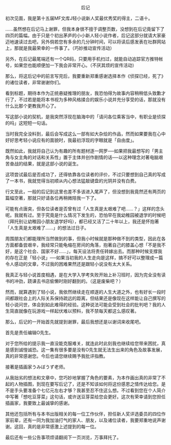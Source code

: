 <p align="center">后记</p>

初次见面，我是第十五届MF文库J轻小说新人奖最优秀奖的得主，二语十。

……虽然想在后记马上谢罪，但我本身很不擅于调整页数，没想到在后记竟留下了四页的篇幅。由于只是个初出茅庐的小小新人轻小说作者，后记这部分就请大家豪迈地速读过去吧，另外倘若您有多余的几分钟时间，可以将读后感发表在社群网站上，那就是我最荣幸的一件事了。（巧妙推动宣传活动）

另外，在后记最尾端还有一个QR码，只要用手机扫过，就能自动追踪官方推特帐号，如果您也能顺便加一下我会非常开心。（不厌其烦的宣传活动）

那么，将这后记中的前言写完后，我要重新郑重感谢选择本作《侦探已经，死了》的诸位读者，非常谢谢你们。

看到标题，期待本作为正统悬疑推理的朋友，我恐怕得为故事内容稍稍低头致歉才行了，不过若是能将本书视为多种风格揉合的娱乐小说并充分享受的话，那就没有什么比那个更教我开心了。

写这部小说的契机，是我突然浮现在脑海中的「请问各位乘客当中，有职业是侦探的吗」这短短一句话。

当时我完全没料到，最后会写成这么一部有如大杂烩的作品，然而如果要我在心中好好思考轻小说应有的面貌时，我最初浮现的字眼就是「自由度」。

既然如此，我就将自己认为有趣的所有题材逐一网罗──如果把我最想写的「男主角与女主角的对话和关系性」置于主体并创作剧情的话──以这种理念对著电脑艰苦奋战的结果，就是这部小说的诞生。

这项尝试最后是否成功了，还得依靠各位读者的评价，不过只要想到自己真的写成了一本书，我就觉得当初顺从内心想法猛敲键盘的光阴并没有白费。

行文至此，一般的后记到这里也差不多该进入尾声了，但没想到我竟然还有两页的篇幅空著，那就只好请各位再稍微陪我一下了。

可能有点唐突，但各位读者是否曾有过「人生真是太艰难了吧……？」这样的念头呢。我就有过。至于究竟是什么情况下发生的，恐怕早在我幼稚园被退学的时候吧（拜托别让幼稚园小朋友退学好吗），都已经又活了二十年以上，我还是怀抱著「人生真是太艰难了……」的想法过日子。

周围朋友们都能理所当然做到的事，但我小时候就是那种做不到的类型，因此在各方面都备尝艰辛，我经常只能龟缩在房间的角落，抱著自己的膝盖心想「不是我不好，是这个社会、国家不好……」，每天设法将责任转嫁出去。而那种时候支撑我的存在正是「轻小说」──如果当初我的人生走向是这样，搞不好可以整理成一篇令人感动的文章，不过我的困难果然还是跟轻小说没有太大关系。

我真正与轻小说首度相遇，是在大学入学考失败开始上补习班时，因为完全没有读书的冲劲，跷课去书店偷懒时刚好翻到的。（这是废柴吧？）

然而，就算遇到了轻小说，我依然继续走在顺遂的人生大道之外，也有好长一段时间都跟社会上的人际关系保持疏远的距离，但结果还是像现在这样能让自己撰写的轻小说问世，体会到如此难得的经验。这种说法可能会受到社会的批判吧？我的人生简直就像在玩游戏一样起伏难以预料，我不禁每天都这么感叹著。

那么，后记的一开始首先就提到谢罪，最后我想还是以谢词来收尾吧。

首先是责任编辑O先生。

对于您所给的提示我一直没能克服难关，就连此时此刻我也继续给您带来困扰，真是感到诚惶诚恐。这一集有很多要是没有O先生就无法生出来的角色及故事发展，真的非常感谢您。今后也请您继续赐予我批评指教。

接著是插画家うみぼうず老师。

从我拙劣的想法和文章中，您巧妙地掌握了角色的要素，为本作画出真的非常了不起的人物插图，到现在要写后记了，还是不知该如何将这份感恩之情传达给您。是不是手头要准备个七亿元左右才够？我甚至忍不住这么想。不过看到您在个人简介中写著「想吃豆芽菜」这句话，或许送豆芽菜给您会更好。这次有荣幸请到您担任插画家，我要致上最诚挚的感谢。

其他还包括所有与本书出版相关的每一位工作伙伴，担任新人奖评选委员的四位作家前辈，还有一同为我加油打气的家人、朋友，以及诸位读者，我要郑重地说声谢谢。这回，真的是非常感激上述提到的每一位。

最后还有一些公告事项烦请翻阅下一页浏览，万事拜托了。

